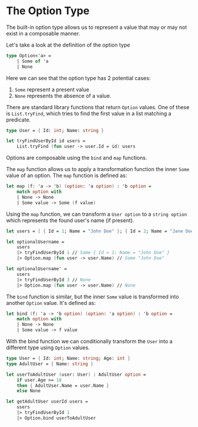 # The Option Type

The built-in option type allows us to represent a value that may or may not exist in a composable manner.

Let's take a look at the definition of the option type

```fsharp
type Option<'a> =
    | Some of 'a
    | None
```

Here we can see that the option type has 2 potential cases:
 1. `Some` represent a present value
 2. `None` represents the absence of a value.

There are standard library functions that return `Option` values. One of these is `List.tryFind`, which tries to find the first value in a list matching a predicate.

```fsharp
type User = { Id: int; Name: string }

let tryFindUserById id users =
    List.tryFind (fun user -> user.Id = id) users
```

Options are composable using the `bind` and `map` functions.

The `map` function allows us to apply a transformation function the inner `Some` value of an option. The `map` function is defined as:

```fsharp
let map (f: 'a -> 'b) (option: 'a option) : 'b option =
    match option with
    | None -> None
    | Some value -> Some (f value)
```

Using the `map` function, we can transform a `User option` to a `string option` which represents the found user's name (if present).

```fsharp
let users = [ { Id = 1; Name = "John Doe" }; { Id = 2; Name = "Jane Doe" } ]

let optionalUsername =
    users
    |> tryFindUserById 1 // Some { Id = 1; Name = "John Doe" }
    |> Option.map (fun user -> user.Name) // Some "John Doe"

let optionalUsername' =
    users
    |> tryFindUserById 3 // None
    |> Option.map (fun user -> user.Name) // None
```

The `bind` function is similar, but the inner `Some` value is transformed into another `Option` value. It's defined as:

```fsharp
let bind (f: 'a -> 'b option) (option: 'a option) : 'b option =
    match option with
    | None -> None
    | Some value -> f value
```

With the bind function we can conditionally transform the `User` into a different type using `Option` values.

```fsharp
type User = { Id: int; Name: string; Age: int }
type AdultUser = { Name: string }

let userToAdultUser (user: User) : AdultUser option =
    if user.Age >= 18
    then { AdultUser.Name = user.Name }
    else None

let getAdultUser userId users =
    users
    |> tryFindUserById 1
    |> Option.bind userToAdultUser
```